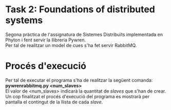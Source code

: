# Task 2: Foundations of distributed systems
Segona pràctica de l'assignatura de Sistemes Distribuïts implementada en Phyton i fent servir la llibreria Pywren.    
Per tal de realitzar un model de cues s'ha fet servir RabbitMQ. 

# Procés d'execució
Per tal de executar el programa s'ha de realitzar la següent comanda:            
**pywrenrabbitmq.py <num_slaves>**   
El valor de <num_slaves> indicarà la quantitat de *slaves* que s'han de crear.             
Un cop finalitzat el procés d'execució del programa es mostrarà per pantalla el contingut de la llista de cada *slave*.
